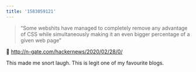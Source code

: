 ```yaml
---
title: '1583059121'
---
```

> “Some webshits have managed to completely remove any advantage of CSS while simultaneously making it an even bigger percentage of a given web page”

🔗 <http://n-gate.com/hackernews/2020/02/28/0/>

This made me snort laugh. This is legit one of my favourite blogs. 
